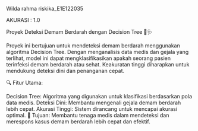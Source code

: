 Wilda rahma riskika_E1E122035

AKURASI : 1.0

Proyek Deteksi Demam Berdarah dengan Decision Tree 🌿🩺

Proyek ini bertujuan untuk mendeteksi demam berdarah menggunakan algoritma Decision Tree. Dengan menganalisis data medis dan gejala yang terlihat, model ini dapat mengklasifikasikan apakah seorang pasien terinfeksi demam berdarah atau sehat. Keakuratan tinggi diharapkan untuk mendukung deteksi dini dan penanganan cepat.

🔍 Fitur Utama:

Decision Tree: Algoritma yang digunakan untuk klasifikasi berdasarkan pola data medis.
Deteksi Dini: Membantu mengenali gejala demam berdarah lebih cepat.
Akurasi Tinggi: Sistem dirancang untuk mencapai akurasi optimal.
🎯 Tujuan: Membantu tenaga medis dalam mendeteksi dan merespons kasus demam berdarah lebih cepat dan efektif.

